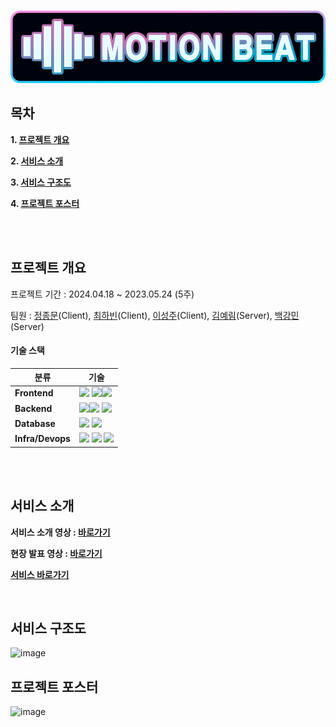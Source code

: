
<!-- PROJECT LOGO -->
<br/>

![image](https://github.com/motionbeat/.github/blob/main/profile/gitbannerfixed.png?raw=true)


<!-- TABLE OF CONTENTS -->
## 목차

**1. [프로젝트 개요](#SnowRail)**

**2. [서비스 소개](#Intro)**

**3. [서비스 구조도](#Arch)**

**4. [프로젝트 포스터](#Poster)**

<br/>
<br/>

<!-- ABOUT THE PROJECT-->

<a name="SnowRail"></a>
## 프로젝트 개요
프로젝트 기간 : 2024.04.18 ~ 2023.05.24 (5주)

팀원 : [정종문](https://github.com/JeongJongMun)(Client), [최하빈](https://github.com/haaaabin)(Client), [이성주](https://github.com/mkae21)(Client), [김예림](https://github.com/kimyerim-jungle)(Server), [백강민](https://github.com/EririnG)(Server)

#### 기술 스택
| 분류 | 기술 | 
|-----|-----|
|**Frontend**|<img src="https://img.shields.io/badge/JavaScript-F9D600?style=for-the-badge&logo=javascript&logoColor=FFFFFF"/> <img src="https://img.shields.io/badge/React-00C9FF?style=for-the-badge&logo=React&logoColor=FFFFFF"/><img src="https://img.shields.io/badge/Socket.io-010101?style=for-the-badge&logo=Socket.io&logoColor=FFFFFF"/> 
|**Backend**|<img src="https://img.shields.io/badge/JavaScript-F9D600?style=for-the-badge&logo=Javascript&logoColor=FFFFFF"/><img src="https://img.shields.io/badge/Express-E0234E?style=for-the-badge&logo=express&logoColor=FFFFFF"/>  <img src="https://img.shields.io/badge/Socket.io-010101?style=for-the-badge&logo=Socket.io&logoColor=FFFFFF"/>
|**Database**|<img src="https://img.shields.io/badge/Amazon S3-569A31?style=for-the-badge&logo=Amazon S3&logoColor=FFFFFF"/> <img src="https://img.shields.io/badge/MongoDB-459069?style=for-the-badge&logo=mongodb&logoColor=FFFFFF"/>|
|**Infra/Devops**|<img src="https://img.shields.io/badge/Amazon EC2-FF9900?style=for-the-badge&logo=Amazon EC2&logoColor=FFFFFF"/> <img src="https://img.shields.io/badge/Docker-2496ED?style=for-the-badge&logo=Docker&logoColor=FFFFFF"/> <img src="https://img.shields.io/badge/Github Actions-2088FF?style=for-the-badge&logo=Github Actions&logoColor=FFFFFF"/>|

<br/>
<br/>

<a name="Intro"></a>
## 서비스 소개
**서비스 소개 영상 : [바로가기](https://www.youtube.com/)**

**현장 발표 영상 : [바로가기](https://www.youtube.com/)**

**[서비스 바로가기](https://motionbe.at)**

<br/>

<a name="Arch"></a>
## 서비스 구조도

![image](flow)
<br/>

<a name="Poster"></a>
## 프로젝트 포스터
![image](poster)
